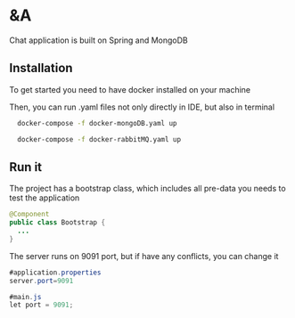 
# &A

Chat application is built on Spring and MongoDB


## Installation

To get started you need to have docker installed on your machine

Then, you can run .yaml files not only directly in IDE, but also in terminal

```bash
  docker-compose -f docker-mongoDB.yaml up
```
```bash
  docker-compose -f docker-rabbitMQ.yaml up
```


## Run it

The project has a bootstrap class, which  includes all pre-data you needs to test the application




```java
@Component
public class Bootstrap {
  ...
}
```

The server runs on 9091 port, but if have any conflicts, you can change it

```java
#application.properties
server.port=9091

#main.js
let port = 9091;
```